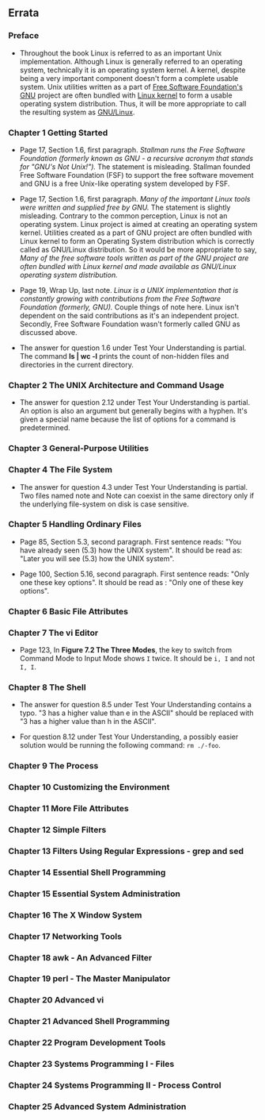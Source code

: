 ## Errata


### Preface

-   Throughout the book Linux is referred to as an important Unix implementation. Although Linux is generally referred to an operating system, technically it is an operating system kernel. A kernel, despite being a very important component doesn't form a complete usable system. Unix utilities written as a part of [Free Software Foundation's](http://www.fsf.org/) [GNU](https://www.gnu.org/) project are often bundled with [Linux kernel](https://www.kernel.org/) to form a usable operating system distribution. Thus, it will be more appropriate to call the resulting system as [GNU/Linux](https://www.gnu.org/gnu/linux-and-gnu.en.html).


### Chapter 1 Getting Started

-   Page 17, Section 1.6, first paragraph. _Stallman runs the Free Software Foundation (formerly known as GNU - a recursive acronym that stands for "GNU's Not Unix!")._ The statement is misleading. Stallman founded Free Software Foundation (FSF) to support the free software movement and GNU is a free Unix-like operating system developed by FSF.

-   Page 17, Section 1.6, first paragraph. _Many of the important Linux tools were written and supplied free by GNU._ The statement is slightly misleading. Contrary to the common perception, Linux is not an operating system. Linux project is aimed at creating an operating system kernel. Utilities created as a part of GNU project are often bundled with Linux kernel to form an Operating System distribution which is correctly called as GNU/Linux distribution. So it would be more appropriate to say, _Many of the free software tools written as part of the GNU project are often bundled with Linux kernel and made available as GNU/Linux operating system distribution._

-   Page 19, Wrap Up, last note. _Linux is a UNIX implementation that is constantly growing with contributions from the Free Software Foundation (formerly, GNU)._ Couple things of note here. Linux isn't dependent on the said contributions as it's an independent project. Secondly, Free Software Foundation wasn't formerly called GNU as discussed above.

-   The answer for question 1.6 under Test Your Understanding is partial. The command **ls | wc -l** prints the count of non-hidden files and directories in the current directory.


### Chapter 2 The UNIX Architecture and Command Usage

-   The answer for question 2.12 under Test Your Understanding is partial. An option is also an argument but generally begins with a hyphen. It's given a special name because the list of options for a command is predetermined.


### Chapter 3 General-Purpose Utilities


### Chapter 4 The File System

-   The answer for question 4.3 under Test Your Understanding is partial. Two files named note and Note can coexist in the same directory only if the underlying file-system on disk is case sensitive.


### Chapter 5 Handling Ordinary Files

-   Page 85, Section 5.3, second paragraph. First sentence reads: "You have already seen (5.3) how the UNIX system". It should be read as: "Later you will see (5.3) how the UNIX system".

-   Page 100, Section 5.16, second paragraph. First sentence reads: "Only one these key options". It should be read as : "Only one of these key options".


### Chapter 6 Basic File Attributes


### Chapter 7 The vi Editor

-   Page 123, In **Figure 7.2 The Three Modes**, the key to switch from Command Mode to Input Mode shows `I` twice. It should be `i, I` and not `I, I`.


### Chapter 8 The Shell

-   The answer for question 8.5 under Test Your Understanding contains a typo. "3 has a higher value than e in the ASCII" should be replaced with "3 has a higher value than h in the ASCII".

-   For question 8.12 under Test Your Understanding, a possibly easier solution would be running the following command: `rm ./-foo`.


### Chapter 9 The Process


### Chapter 10 Customizing the Environment


### Chapter 11 More File Attributes


### Chapter 12 Simple Filters


### Chapter 13 Filters Using Regular Expressions - grep and sed


### Chapter 14 Essential Shell Programming


### Chapter 15 Essential System Administration


### Chapter 16 The X Window System


### Chapter 17 Networking Tools


### Chapter 18 awk - An Advanced Filter


### Chapter 19 perl - The Master Manipulator


### Chapter 20 Advanced vi


### Chapter 21 Advanced Shell Programming


### Chapter 22 Program Development Tools


### Chapter 23 Systems Programming I - Files


### Chapter 24 Systems Programming II - Process Control


### Chapter 25 Advanced System Administration

